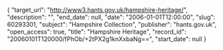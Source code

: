 {
  "target_url": "http://www3.hants.gov.uk/hampshire-heritage/", 
  "description": "", 
  "end_date": null, 
  "date": "2006-01-01T12:00:00", 
  "slug": 60293301, 
  "subject": "Hampshire Collection", 
  "publisher": "hants.gov.uk", 
  "open_access": true, 
  "title": "Hampshire Heritage", 
  "record_id": "20060101T120000/fPhOb/+2tPX2g1knXxbaNg==", 
  "start_date": null
}

